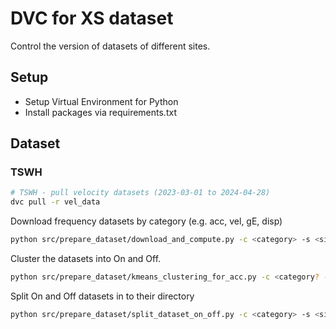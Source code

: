 # DVC for XS dataset
Control the version of datasets of different sites.

## Setup
- Setup Virtual Environment for Python
- Install packages via requirements.txt

## Dataset
### TSWH
```bash
# TSWH - pull velocity datasets (2023-03-01 to 2024-04-28)
dvc pull -r vel_data
```

Download frequency datasets by category (e.g. acc, vel, gE, disp)
```bash
python src/prepare_dataset/download_and_compute.py -c <category> -s <site> -tpt <target_period_to> -p <ext_path>
``` 

Cluster the datasets into On and Off.
```bash
python src/prepare_dataset/kmeans_clustering_for_acc.py -c <category? -e
```

Split On and Off datasets in to their directory
```bash
python src/prepare_dataset/split_dataset_on_off.py -c <category> -s <site> -p <ext_path>
```

